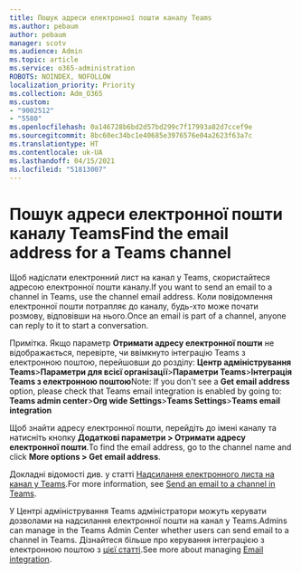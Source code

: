 ```yaml
---
title: Пошук адреси електронної пошти каналу Teams
ms.author: pebaum
author: pebaum
manager: scotv
ms.audience: Admin
ms.topic: article
ms.service: o365-administration
ROBOTS: NOINDEX, NOFOLLOW
localization_priority: Priority
ms.collection: Adm_O365
ms.custom:
- "9002512"
- "5580"
ms.openlocfilehash: 0a146728b6bd2d57bd299c7f17993a82d7ccef9e
ms.sourcegitcommit: 8bc60ec34bc1e40685e3976576e04a2623f63a7c
ms.translationtype: HT
ms.contentlocale: uk-UA
ms.lasthandoff: 04/15/2021
ms.locfileid: "51813007"
---
```

# <a name="find-the-email-address-for-a-teams-channel"></a><span data-ttu-id="75aa7-102">Пошук адреси електронної пошти каналу Teams</span><span class="sxs-lookup"><span data-stu-id="75aa7-102">Find the email address for a Teams channel</span></span>

<span data-ttu-id="75aa7-103">Щоб надіслати електронний лист на канал у Teams, скористайтеся адресою електронної пошти каналу.</span><span class="sxs-lookup"><span data-stu-id="75aa7-103">If you want to send an email to a channel in Teams, use the channel email address.</span></span> <span data-ttu-id="75aa7-104">Коли повідомлення електронної пошти потрапляє до каналу, будь-хто може почати розмову, відповівши на нього.</span><span class="sxs-lookup"><span data-stu-id="75aa7-104">Once an email is part of a channel, anyone can reply to it to start a conversation.</span></span>

<span data-ttu-id="75aa7-105">Примітка. Якщо параметр **Отримати адресу електронної пошти** не відображається, перевірте, чи ввімкнуто інтеграцію Teams з електронною поштою, перейшовши до розділу: **Центр адміністрування Teams**>**Параметри для всієї організації**>**Параметри Teams**>**Інтеграція Teams з електронною поштою**</span><span class="sxs-lookup"><span data-stu-id="75aa7-105">Note: If you don't see a **Get email address** option, please check that Teams email integration is enabled by going to: **Teams admin center**>**Org wide Settings**>**Teams Settings**>**Teams email integration**</span></span>

<span data-ttu-id="75aa7-106">Щоб знайти адресу електронної пошти, перейдіть до імені каналу та натисніть кнопку **Додаткові параметри > Отримати адресу електронної пошти**.</span><span class="sxs-lookup"><span data-stu-id="75aa7-106">To find the email address, go to the channel name and click **More options > Get email address**.</span></span>

<span data-ttu-id="75aa7-107">Докладні відомості див. у статті [Надсилання електронного листа на канал у Teams](https://support.office.com/article/send-an-email-to-a-channel-in-teams-d91db004-d9d7-4a47-82e6-fb1b16dfd51e).</span><span class="sxs-lookup"><span data-stu-id="75aa7-107">For more information, see [Send an email to a channel in Teams](https://support.office.com/article/send-an-email-to-a-channel-in-teams-d91db004-d9d7-4a47-82e6-fb1b16dfd51e).</span></span>

<span data-ttu-id="75aa7-108">У Центрі адміністрування Teams адміністратори можуть керувати дозволами на надсилання електронної пошти на канал у Teams.</span><span class="sxs-lookup"><span data-stu-id="75aa7-108">Admins can manage in the Teams Admin Center whether users can send email to a channel in Teams.</span></span> <span data-ttu-id="75aa7-109">Дізнайтеся більше про керування інтеграцією з електронною поштою з [цієї статті](https://docs.microsoft.com/microsoftteams/enable-features-office-365#email-integration).</span><span class="sxs-lookup"><span data-stu-id="75aa7-109">See more about managing [Email integration](https://docs.microsoft.com/microsoftteams/enable-features-office-365#email-integration).</span></span>
